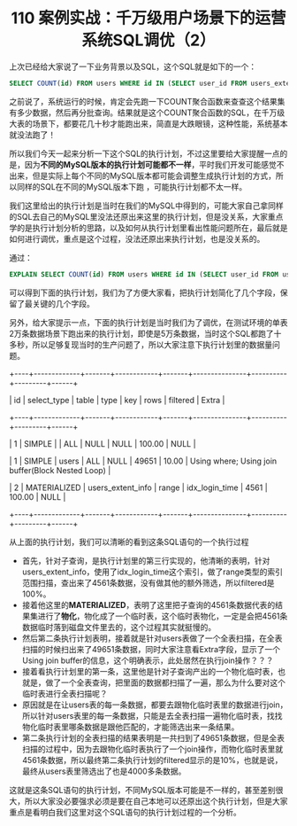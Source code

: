 <h1 align="center">110 案例实战：千万级用户场景下的运营系统SQL调优（2）</h1>



上次已经给大家说了一下业务背景以及SQL，这个SQL就是如下的一个：

```sql
SELECT COUNT(id) FROM users WHERE id IN (SELECT user_id FROM users_extent_info WHERE latest_login_time < xxxxx);
```

之前说了，系统运行的时候，肯定会先跑一下COUNT聚合函数来查查这个结果集有多少数据，然后再分批查询。结果就是这个COUNT聚合函数的SQL，在千万级大表的场景下，都要花几十秒才能跑出来，简直是大跌眼镜，这种性能，系统基本就没法跑了！

所以我们今天一起来分析一下这个SQL的执行计划，不过这里要给大家提醒一点的是，因为**不同的MySQL版本的执行计划可能都不一样**，平时我们开发可能感觉不出来，但是实际上每个不同的MySQL版本都可能会调整生成执行计划的方式，所以同样的SQL在不同的MySQL版本下跑 ，可能执行计划都不太一样。

我们这里给出的执行计划是当时在我们的MySQL中得到的，可能大家自己拿同样的SQL去自己的MySQL里没法还原出来这里的执行计划，但是没关系，大家重点学的是执行计划分析的思路，以及如何从执行计划里看出性能问题所在，最后就是如何进行调优，重点是这个过程，没法还原出来执行计划，也是没关系的。

通过：

```sql
EXPLAIN SELECT COUNT(id) FROM users WHERE id IN (SELECT user_id FROM users_extent_info WHERE latest_login_time < xxxxx);
```

可以得到下面的执行计划，我们为了方便大家看，把执行计划简化了几个字段，保留了最关键的几个字段。

另外，给大家提示一点，下面的执行计划是当时我们为了调优，在测试环境的单表2万条数据场景下跑出来的执行计划，即使是5万条数据，当时这个SQL都跑了十多秒，所以足够复现当时的生产问题了，所以大家注意下执行计划里的数据量问题。

+----+-------------+-------+------------+-------+---------------+----------+---------+------+

| id | select_type | table | type  | key | rows | filtered | Extra |

+----+-------------+-------+------------+-------+---------------+----------+---------+------+

| 1 | SIMPLE | <subquery2> | ALL | NULL | NULL | 100.00 | NULL  |

| 1 | SIMPLE | users | ALL | NULL | 49651 | 10.00 | Using where; Using join buffer(Block Nested Loop)  |

| 2 | MATERIALIZED | users_extent_info | range | idx_login_time | 4561 | 100.00 | NULL  |

+----+-------------+-------+------------+-------+---------------+----------+---------+------+

从上面的执行计划，我们可以清晰的看到这条SQL语句的一个执行过程

- 首先，针对子查询，是执行计划里的第三行实现的，他清晰的表明，针对users_extent_info，使用了idx_login_time这个索引，做了range类型的索引范围扫描，查出来了4561条数据，没有做其他的额外筛选，所以filtered是100%。
- 接着他这里的**MATERIALIZED**，表明了这里把子查询的4561条数据代表的结果集进行了**物化**，物化成了一个临时表，这个临时表物化，一定是会把4561条数据临时落到磁盘文件里去的，这个过程其实就挺慢的。
- 然后第二条执行计划表明，接着就是针对users表做了一个全表扫描，在全表扫描的时候扫出来了49651条数据，同时大家注意看Extra字段，显示了一个Using join buffer的信息，这个明确表示，此处居然在执行join操作？？？
- 接着看执行计划里的第一条，这里他是针对子查询产出的一个物化临时表，也就是<subquery2>，做了一个全表查询，把里面的数据都扫描了一遍，那么为什么要对这个临时表进行全表扫描呢？
- 原因就是在让users表的每一条数据，都要去跟物化临时表里的数据进行join，所以针对users表里的每一条数据，只能是去全表扫描一遍物化临时表，找找物化临时表里哪条数据是跟他匹配的，才能筛选出来一条结果。
- 第二条执行计划的全表扫描的结果表明是一共扫到了49651条数据，但是全表扫描的过程中，因为去跟物化临时表执行了一个join操作，而物化临时表里就4561条数据，所以最终第二条执行计划的filtered显示的是10%，也就是说，最终从users表里筛选出了也是4000多条数据。

这就是这条SQL语句的执行计划，不同MySQL版本可能是不一样的，甚至差别很大，所以大家没必要强求必须是要在自己本地可以还原出这个执行计划，但是大家重点是看明白我们这里对这个SQL语句的执行计划过程的一个分析。


